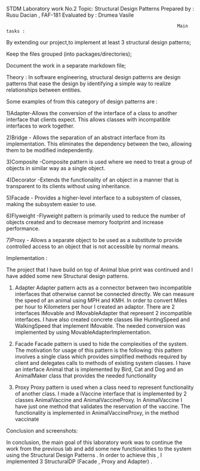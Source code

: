 STDM Laboratory work No.2
                                                               Topic: Structural Design Patterns
                                                               Prepared by : Rusu Dacian , FAF-181
                                                               Evaluated by : Drumea Vasile 
                                                               
                                                                    Main tasks :      
By extending our project,to implement at least 3 structural design patterns;

Keep the files grouped (into packages/directories);

Document the work in a separate markdown file;

Theory :
In software engineering, structural design patterns are design patterns that ease the design by identifying a simple way to realize relationships between entities.

Some examples of from this category of design patterns are :

1)Adapter-Allows the conversion of the interface of a class to another interface that clients expect. This allows classes with incompatible interfaces to work together.

2)Bridge - Allows the separation of an abstract interface from its implementation. This eliminates the dependency between the two, allowing them to be modified independently.

3)Composite -Composite pattern is used where we need to treat a group of objects in similar way as a single object.

4)Decorator -Extends the functionality of an object in a manner that is transparent to its clients without using inheritance.

5)Facade - Provides a higher-level interface to a subsystem of classes, making the subsystem easier to use.

6)Flyweight -Flyweight pattern is primarily used to reduce the number of objects created and to decrease memory footprint and increase performance.

7)Proxy - Allows a separate object to be used as a substitute to provide controlled access to an object that is not accessible by normal means.

Implementation :

The project that I have build on top of Animal blue print was continued and I have added some new Structural design patterns.

1) Adapter
Adapter pattern acts as a connector between two incompatible interfaces that otherwise cannot be connected directly.
We can measure the speed of an animal using MPH and KMH. In order to convert Miles per hour to Kilometers per hour I created an adaptor.
There are 2 interfaces IMovable and IMovableAdapter that represent 2 incompatible interfaces.
I have also created concrete classes like HuntingSpeed and WalkingSpeed that implement IMovable.
The needed conversion was implemented by using MovableAdapterImplementation.

2) Facade
Facade pattern is used to hide the complexities of the system. The motivation for usage of this pattern is the following:
this pattern involves a single class which provides simplified methods required by client and delegates calls to methods of existing system classes.
I have an interface Animal that is implemented by Bird, Cat and Dog and an AnimalMaker class
that provides the needed functionality

3) Proxy
Proxy pattern is used when a class need to represent functionality of another class.
I made a IVaccine interface that is implemented by 2 classes AnimalVaccine and AnimalVaccineProxy.
In AnimalVaccine I have just one method that validates the reservation of the vaccine.
The functionality is implemented in AnimalVaccineProxy, in the method vaccinate

Conclusion and screenshots:

In conclusion, the main goal of this laboratory work was to continue the work from the previous lab and add some new functionalities to the system using 
the Structural Design Patterns . In order to achieve this , I implemented 3 StructuralDP (Facade , Proxy and Adapter) .
